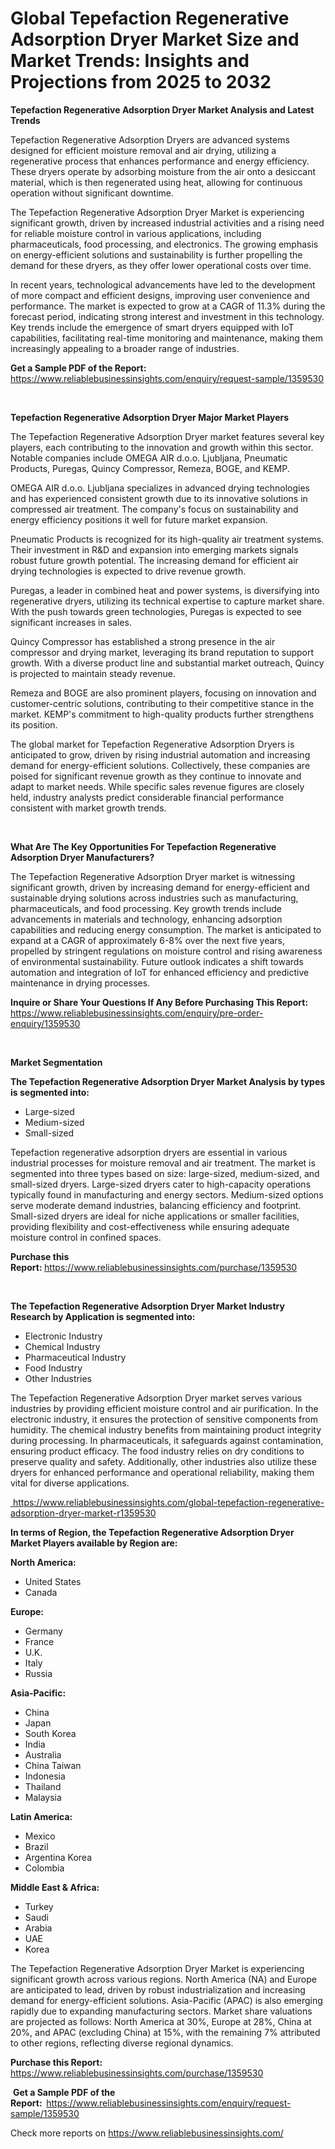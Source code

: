 <p><h1>Global Tepefaction Regenerative Adsorption Dryer Market Size and Market Trends: Insights and Projections from 2025 to 2032</h1></p><p><strong>Tepefaction Regenerative Adsorption Dryer Market Analysis and Latest Trends</strong></p>
<p><p>Tepefaction Regenerative Adsorption Dryers are advanced systems designed for efficient moisture removal and air drying, utilizing a regenerative process that enhances performance and energy efficiency. These dryers operate by adsorbing moisture from the air onto a desiccant material, which is then regenerated using heat, allowing for continuous operation without significant downtime.</p><p>The Tepefaction Regenerative Adsorption Dryer Market is experiencing significant growth, driven by increased industrial activities and a rising need for reliable moisture control in various applications, including pharmaceuticals, food processing, and electronics. The growing emphasis on energy-efficient solutions and sustainability is further propelling the demand for these dryers, as they offer lower operational costs over time.</p><p>In recent years, technological advancements have led to the development of more compact and efficient designs, improving user convenience and performance. The market is expected to grow at a CAGR of 11.3% during the forecast period, indicating strong interest and investment in this technology. Key trends include the emergence of smart dryers equipped with IoT capabilities, facilitating real-time monitoring and maintenance, making them increasingly appealing to a broader range of industries.</p></p>
<p><strong>Get a Sample PDF of the Report:&nbsp;</strong> <a href="https://www.reliablebusinessinsights.com/enquiry/request-sample/1359530?utm_campaign=3133&utm_medium=2&utm_source=Github&utm_content=ia&utm_term=22032025&utm_id=tepefaction-regenerative-adsorption-dryer">https://www.reliablebusinessinsights.com/enquiry/request-sample/1359530</a></p>
<p>&nbsp;</p>
<p><strong>Tepefaction Regenerative Adsorption Dryer Major Market Players</strong></p>
<p><p>The Tepefaction Regenerative Adsorption Dryer market features several key players, each contributing to the innovation and growth within this sector. Notable companies include OMEGA AIR d.o.o. Ljubljana, Pneumatic Products, Puregas, Quincy Compressor, Remeza, BOGE, and KEMP.</p><p>OMEGA AIR d.o.o. Ljubljana specializes in advanced drying technologies and has experienced consistent growth due to its innovative solutions in compressed air treatment. The company's focus on sustainability and energy efficiency positions it well for future market expansion.</p><p>Pneumatic Products is recognized for its high-quality air treatment systems. Their investment in R&D and expansion into emerging markets signals robust future growth potential. The increasing demand for efficient air drying technologies is expected to drive revenue growth.</p><p>Puregas, a leader in combined heat and power systems, is diversifying into regenerative dryers, utilizing its technical expertise to capture market share. With the push towards green technologies, Puregas is expected to see significant increases in sales.</p><p>Quincy Compressor has established a strong presence in the air compressor and drying market, leveraging its brand reputation to support growth. With a diverse product line and substantial market outreach, Quincy is projected to maintain steady revenue.</p><p>Remeza and BOGE are also prominent players, focusing on innovation and customer-centric solutions, contributing to their competitive stance in the market. KEMP's commitment to high-quality products further strengthens its position.</p><p>The global market for Tepefaction Regenerative Adsorption Dryers is anticipated to grow, driven by rising industrial automation and increasing demand for energy-efficient solutions. Collectively, these companies are poised for significant revenue growth as they continue to innovate and adapt to market needs. While specific sales revenue figures are closely held, industry analysts predict considerable financial performance consistent with market growth trends.</p></p>
<p>&nbsp;</p>
<p><strong>What Are The Key Opportunities For Tepefaction Regenerative Adsorption Dryer Manufacturers?</strong></p>
<p><p>The Tepefaction Regenerative Adsorption Dryer market is witnessing significant growth, driven by increasing demand for energy-efficient and sustainable drying solutions across industries such as manufacturing, pharmaceuticals, and food processing. Key growth trends include advancements in materials and technology, enhancing adsorption capabilities and reducing energy consumption. The market is anticipated to expand at a CAGR of approximately 6-8% over the next five years, propelled by stringent regulations on moisture control and rising awareness of environmental sustainability. Future outlook indicates a shift towards automation and integration of IoT for enhanced efficiency and predictive maintenance in drying processes.</p></p>
<p><strong>Inquire or Share Your Questions If Any Before Purchasing This Report:</strong> <a href="https://www.reliablebusinessinsights.com/enquiry/pre-order-enquiry/1359530?utm_campaign=3133&utm_medium=2&utm_source=Github&utm_content=ia&utm_term=22032025&utm_id=tepefaction-regenerative-adsorption-dryer">https://www.reliablebusinessinsights.com/enquiry/pre-order-enquiry/1359530</a></p>
<p>&nbsp;</p>
<p><strong>Market Segmentation</strong></p>
<p><strong>The Tepefaction Regenerative Adsorption Dryer Market Analysis by types is segmented into:</strong></p>
<p><ul><li>Large-sized</li><li>Medium-sized</li><li>Small-sized</li></ul></p>
<p><p>Tepefaction regenerative adsorption dryers are essential in various industrial processes for moisture removal and air treatment. The market is segmented into three types based on size: large-sized, medium-sized, and small-sized dryers. Large-sized dryers cater to high-capacity operations typically found in manufacturing and energy sectors. Medium-sized options serve moderate demand industries, balancing efficiency and footprint. Small-sized dryers are ideal for niche applications or smaller facilities, providing flexibility and cost-effectiveness while ensuring adequate moisture control in confined spaces.</p></p>
<p><strong>Purchase this Report:&nbsp;</strong><a href="https://www.reliablebusinessinsights.com/purchase/1359530?utm_campaign=3133&utm_medium=2&utm_source=Github&utm_content=ia&utm_term=22032025&utm_id=tepefaction-regenerative-adsorption-dryer">https://www.reliablebusinessinsights.com/purchase/1359530</a></p>
<p>&nbsp;</p>
<p><strong>The Tepefaction Regenerative Adsorption Dryer Market Industry Research by Application is segmented into:</strong></p>
<p><ul><li>Electronic Industry</li><li>Chemical Industry</li><li>Pharmaceutical Industry</li><li>Food Industry</li><li>Other Industries</li></ul></p>
<p><p>The Tepefaction Regenerative Adsorption Dryer market serves various industries by providing efficient moisture control and air purification. In the electronic industry, it ensures the protection of sensitive components from humidity. The chemical industry benefits from maintaining product integrity during processing. In pharmaceuticals, it safeguards against contamination, ensuring product efficacy. The food industry relies on dry conditions to preserve quality and safety. Additionally, other industries also utilize these dryers for enhanced performance and operational reliability, making them vital for diverse applications.</p></p>
<p><a href="https://www.reliablebusinessinsights.com/global-tepefaction-regenerative-adsorption-dryer-market-r1359530?utm_campaign=3133&utm_medium=2&utm_source=Github&utm_content=ia&utm_term=22032025&utm_id=tepefaction-regenerative-adsorption-dryer">&nbsp;https://www.reliablebusinessinsights.com/global-tepefaction-regenerative-adsorption-dryer-market-r1359530</a></p>
<p><strong>In terms of Region, the Tepefaction Regenerative Adsorption Dryer Market Players available by Region are:</strong></p>
<p>
    <p> <strong> North America: </strong>
        <ul>
            <li>United States</li>
            <li>Canada</li>
        </ul>
        </p> 
    <p> <strong> Europe: </strong>
        <ul>
            <li>Germany</li>
            <li>France</li>
            <li>U.K.</li>
            <li>Italy</li>
            <li>Russia</li>
        </ul>
        </p> 
    <p> <strong> Asia-Pacific: </strong>
        <ul>
            <li>China</li>
            <li>Japan</li>
            <li>South Korea</li>
            <li>India</li>
            <li>Australia</li>
            <li>China Taiwan</li>
            <li>Indonesia</li>
            <li>Thailand</li>
            <li>Malaysia</li>
        </ul>
        </p> 
    <p> <strong> Latin America: </strong>
        <ul>
            <li>Mexico</li>
            <li>Brazil</li>
            <li>Argentina Korea</li>
            <li>Colombia</li>
        </ul>
        </p> 
    <p> <strong> Middle East & Africa: </strong>
        <ul>
            <li>Turkey</li>
            <li>Saudi</li>
            <li>Arabia</li>
            <li>UAE</li>
            <li>Korea</li>
        </ul>
    </p>
    </p>
<p><p>The Tepefaction Regenerative Adsorption Dryer Market is experiencing significant growth across various regions. North America (NA) and Europe are anticipated to lead, driven by robust industrialization and increasing demand for energy-efficient solutions. Asia-Pacific (APAC) is also emerging rapidly due to expanding manufacturing sectors. Market share valuations are projected as follows: North America at 30%, Europe at 28%, China at 20%, and APAC (excluding China) at 15%, with the remaining 7% attributed to other regions, reflecting diverse regional dynamics.</p></p>
<p><strong>Purchase this Report: </strong><a href="https://www.reliablebusinessinsights.com/purchase/1359530?utm_campaign=3133&utm_medium=2&utm_source=Github&utm_content=ia&utm_term=22032025&utm_id=tepefaction-regenerative-adsorption-dryer">https://www.reliablebusinessinsights.com/purchase/1359530</a></p>
<p>&nbsp;<strong>Get a Sample PDF of the Report:&nbsp;&nbsp;</strong><a href="https://www.reliablebusinessinsights.com/enquiry/request-sample/1359530?utm_campaign=3133&utm_medium=2&utm_source=Github&utm_content=ia&utm_term=22032025&utm_id=tepefaction-regenerative-adsorption-dryer">https://www.reliablebusinessinsights.com/enquiry/request-sample/1359530</a></p>
<p><strong></strong></p>
<p>Check more reports on <a href="https://www.reliablebusinessinsights.com/?utm_campaign=3133&utm_medium=2&utm_source=Github&utm_content=ia&utm_term=22032025&utm_id=tepefaction-regenerative-adsorption-dryer">https://www.reliablebusinessinsights.com/</a></p>